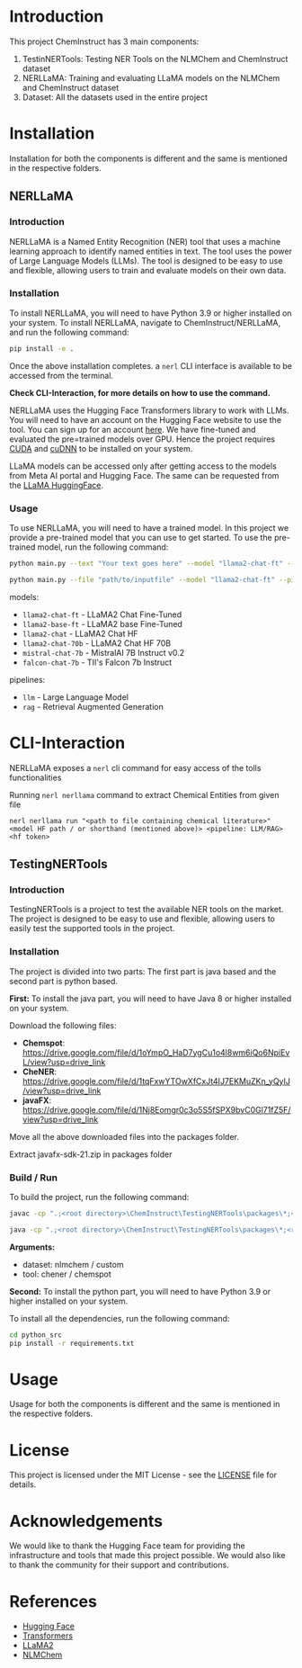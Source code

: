 # Introduction
This project ChemInstruct has 3 main components:
1. TestinNERTools: Testing NER Tools on the NLMChem and ChemInstruct dataset
2. NERLLaMA: Training and evaluating LLaMA models on the NLMChem and ChemInstruct dataset
3. Dataset: All the datasets used in the entire project

# Installation
Installation for both the components is different and the same is mentioned in the respective folders.

## NERLLaMA

### Introduction
NERLLaMA is a Named Entity Recognition (NER) tool that uses a machine learning approach to identify named entities in text. The tool uses the power of Large Language Models (LLMs). The tool is designed to be easy to use and flexible, allowing users to train and evaluate models on their own data.

### Installation
To install NERLLaMA, you will need to have Python 3.9 or higher installed on your system.
To install NERLLaMA, navigate to ChemInstruct/NERLLaMA, and run the following command:

```bash
pip install -e .
```

Once the above installation completes. a `nerl` CLI interface is available to be accessed from the terminal.

**Check CLI-Interaction, for more details on how to use the command.**

NERLLaMA uses the Hugging Face Transformers library to work with LLMs. You will need to have an account on the Hugging Face website to use the tool. You can sign up for an account [here](https://huggingface.co/join).
We have fine-tuned and evaluated the pre=trained models over GPU. Hence the project requires [CUDA](https://developer.nvidia.com/cuda-downloads) and [cuDNN](https://developer.nvidia.com/rdp/cudnn-download) to be installed on your system.

LLaMA models can be accessed only after getting access to the models from Meta AI portal and Hugging Face.
The same can be requested from the [LLaMA HuggingFace](https://huggingface.co/meta-llama/Llama-2-7b).

### Usage
To use NERLLaMA, you will need to have a trained model. In this project we provide a pre-trained model that you can use to get started. To use the pre-trained model, run the following command:

```bash
python main.py --text "Your text goes here" --model "llama2-chat-ft" --pipeline "llm" --auth_token "<your huggingface auth token>"
```

```bash
python main.py --file "path/to/inputfile" --model "llama2-chat-ft" --pipeline "llm" --auth_token "<your huggingface auth token>"
```

models:
- `llama2-chat-ft` - LLaMA2 Chat Fine-Tuned
- `llama2-base-ft` - LLaMA2 base Fine-Tuned
- `llama2-chat` - LLaMA2 Chat HF
- `llama2-chat-70b` - LLaMA2 Chat HF 70B
- `mistral-chat-7b` - MistralAI 7B Instruct v0.2
- `falcon-chat-7b` - TII's Falcon 7b Instruct

pipelines:
- `llm` - Large Language Model
- `rag` - Retrieval Augmented Generation

# CLI-Interaction

NERLLaMA exposes a `nerl` cli command for easy access of the tolls functionalities

Running `nerl nerllama` command to extract Chemical Entities from given file

```
nerl nerllama run "<path to file containing chemical literature>" <model HF path / or shorthand (mentioned above)> <pipeline: LLM/RAG> <hf token>
```


## TestingNERTools

### Introduction
TestingNERTools is a project to test the available NER tools on the market. The project is designed to be easy to use and flexible, allowing users to easily test the supported tools in the project.

### Installation
The project is divided into two parts:
The first part is java based and the second part is python based.

**First:**
To install the java part, you will need to have Java 8 or higher installed on your system.

Download the following files:

* **Chemspot**: https://drive.google.com/file/d/1oYmpO_HaD7ygCu1o4l8wm6iQo6NpiEvL/view?usp=drive_link
* **CheNER**: https://drive.google.com/file/d/1tqFxwYTOwXfCxJt4IJ7EKMuZKn_yQyIJ/view?usp=drive_link
* **javaFX**: https://drive.google.com/file/d/1Nj8Eomgr0c3o5S5fSPX9bvC0Gl71fZ5F/view?usp=drive_link


Move all the above downloaded files into the packages folder.

Extract javafx-sdk-21.zip in packages folder

### Build / Run

To build the project, run the following command:
```bash
javac -cp ".;<root directory>\ChemInstruct\TestingNERTools\packages\*;<root directory>\ChemInstruct\TestingNERTools\src\"  <root directory>\ChemInstruct\TestingNERTools\src\StartEvaluation.java
```

```bash
java -cp ".;<root directory>\ChemInstruct\TestingNERTools\packages\*;<root directory>\ChemInstruct\TestingNERTools\src\"  <root directory>\ChemInstruct\TestingNERTools\src\StartEvaluation.java  --directory <input directory path> --tool <tool name> --dataset <dataset>
```

**Arguments:**
* dataset: nlmchem / custom
* tool: chener / chemspot



**Second:**
To install the python part, you will need to have Python 3.9 or higher installed on your system.

To install all the dependencies, run the following command:
```bash
cd python_src
pip install -r requirements.txt
```


# Usage
Usage for both the components is different and the same is mentioned in the respective folders.

# License
This project is licensed under the MIT License - see the [LICENSE](LICENSE.md) file for details.

# Acknowledgements
We would like to thank the Hugging Face team for providing the infrastructure and tools that made this project possible. We would also like to thank the community for their support and contributions.

# References
- [Hugging Face](https://huggingface.co/)
- [Transformers](https://huggingface.co/docs/transformers/en/index.html)
- [LLaMA2](https://huggingface.co/meta-llama/Llama-2-7b)
- [NLMChem]()

